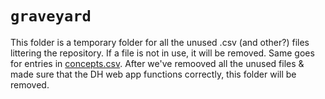 # `graveyard`

This folder is a temporary folder for all the unused .csv (and other?) files littering the repository.
If a file is not in use, it will be removed. Same goes for entries in [concepts.csv](https://github.com/devinit/digital-platform/blob/development/concepts.csv).
After we've remooved all the unused files & made sure that the DH web app functions correctly, this folder will be removed. 
